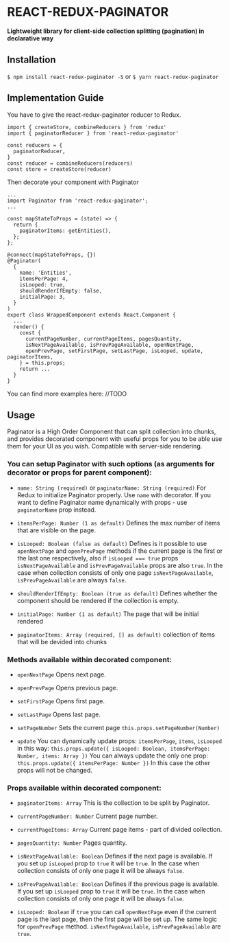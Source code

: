 # REACT-REDUX-PAGINATOR

**Lightweight library for client-side collection splitting (pagination) in declarative way**

## Installation

`$ npm install react-redux-paginator -S`
or
`$ yarn react-redux-paginator`

## Implementation Guide
You have to give the react-redux-paginator reducer to Redux.

```
import { createStore, combineReducers } from 'redux'
import { paginatorReducer } from 'react-redux-paginator'

const reducers = {
  paginatorReducer,
}
const reducer = combineReducers(reducers)
const store = createStore(reducer)
```

Then decorate your component with Paginator
```
...
import Paginator from 'react-redux-paginator';
...

const mapStateToProps = (state) => {
  return {
    paginatorItems: getEntities(),
  };
};

@connect(mapStateToProps, {})
@Paginator(
  {
    name: 'Entities',
    itemsPerPage: 4,
    isLooped: true,
    shouldRenderIfEmpty: false,
    initialPage: 3,
  }
)
export class WrappedComponent extends React.Component {
  ...
  render() {
    const {
      currentPageNumber, currentPageItems, pagesQuantity,
      isNextPageAvailable, isPrevPageAvailable, openNextPage,
      openPrevPage, setFirstPage, setLastPage, isLooped, update, paginatorItems,
    } = this.props;
    return ...
  }
}

```
You can find more examples here: //TODO

## Usage
Paginator is a High Order Component that can split collection into chunks, and provides decorated component with useful props for you to be able use them for your UI as you wish.
Compatible with server-side rendering.

### You can setup Paginator with such options (as arguments for decorator or props for parent component):

 - `name: String (required)` or `paginatorName: String (required)`
  For Redux to initialize Paginator properly.
  Use `name` with decorator. If you want to define Paginator name dynamically with props - use `paginatorName` prop instead.

 - `itemsPerPage: Number (1 as default)`
  Defines the max number of items that are visible on the page.

 - `isLooped: Boolean (false as default)`
  Defines is it possible to use `openNextPage` and `openPrevPage` methods if the current page is the first or the last one respectively, also if `isLooped === true` props `isNextPageAvailable` and `isPrevPageAvailable` props are also `true`.
  In the case when collection consists of only one page `isNextPageAvailable`, `isPrevPageAvailable` are always `false`.

 - `shouldRenderIfEmpty: Boolean (true as default)`
  Defines whether the component should be rendered if the collection is empty.

 - `initialPage: Number (1 as default)`
  The page that will be initial rendered

 - `paginatorItems: Array (required, [] as default)`
collection of items that will be devided into chunks

### Methods available within decorated component:
 - `openNextPage`
  Opens next page.

 - `openPrevPage`
  Opens previous page.

 - `setFirstPage`
  Opens first page.

 - `setLastPage`
  Opens last page.

 - `setPageNumber`
  Sets the current page  `this.props.setPageNumber(Number)`

 - `update`
  You can dynamically update props:  `itemsPerPage`, `items`, `isLooped` in this way: `this.props.update({ isLooped: Boolean, itemsPerPage: Number, items: Array })`
  You can always update the only one prop: `this.props.update({ itemsPerPage: Number })`
  In this case the other props will not be changed.

### Props available within decorated component:

 - `paginatorItems: Array`
  This is the collection to be split by Paginator.

 - `currentPageNumber: Number`
  Current page number.

 - `currentPageItems: Array`
  Current page items - part of divided collection.

 - `pagesQuantity: Number`
  Pages quantity.

 - `isNextPageAvailable: Boolean`
  Defines if the next page is available. If you set up `isLooped` prop to `true` it will be `true`. In the case when collection consists of only one page it will be always `false`.

 - `isPrevPageAvailable: Boolean`
  Defines if the previous page is available. If you set up `isLooped` prop to `true` it will be `true`. In the case when collection consists of only one page it will be always `false`.

 - `isLooped: Boolean`
  if `true` you can call `openNextPage` even if the current page is the last page, then the first page will be set up. The same logic for `openPrevPage` method. `isNextPageAvailable`, `isPrevPageAvailable` are `true`.
